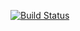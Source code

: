 [![Build Status](https://travis-ci.org/pmeinhardt/periments.ex.svg?branch=master)](https://travis-ci.org/pmeinhardt/periments.ex)
